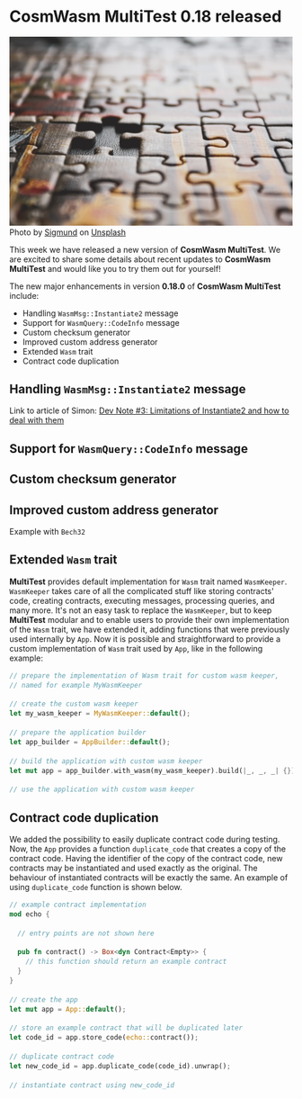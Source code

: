 # CosmWasm MultiTest 0.18 released 

![pieces](sigmund-unsplash.jpg)
Photo by <a href="https://unsplash.com/@sigmund?utm_content=creditCopyText&utm_medium=referral&utm_source=unsplash">Sigmund</a>
on <a href="https://unsplash.com/photos/brown-and-black-jigsaw-puzzle-B-x4VaIriRc?utm_content=creditCopyText&utm_medium=referral&utm_source=unsplash">Unsplash</a>

This week we have released a new version of **CosmWasm MultiTest**.
We are excited to share some details about recent updates to **CosmWasm MultiTest**
and would like you to try them out for yourself!

The new major enhancements in version **0.18.0** of **CosmWasm MultiTest** include:

- Handling `WasmMsg::Instantiate2` message
- Support for `WasmQuery::CodeInfo` message
- Custom checksum generator
- Improved custom address generator
- Extended `Wasm` trait
- Contract code duplication


## Handling `WasmMsg::Instantiate2` message

Link to article of Simon:
[Dev Note #3: Limitations of Instantiate2 and how to deal with them](https://medium.com/cosmwasm/dev-note-3-limitations-of-instantiate2-and-how-to-deal-with-them-a3f946874230)

## Support for `WasmQuery::CodeInfo` message

## Custom checksum generator

## Improved custom address generator

Example with `Bech32`

## Extended `Wasm` trait

**MultiTest** provides default implementation for `Wasm` trait named `WasmKeeper`.
`WasmKeeper` takes care of all the complicated stuff like storing contracts' code, creating contracts,
executing messages, processing queries, and many more. It's not an easy task to replace the `WasmKeeper`,
but to keep **MultiTest** modular and to enable users to provide their own implementation of the `Wasm` trait,
we have extended it, adding functions that were previously used internally by `App`. 
Now it is possible and straightforward to provide a custom implementation of `Wasm` trait used by `App`,
like in the following example:

```rust
// prepare the implementation of Wasm trait for custom wasm keeper,
// named for example MyWasmKeeper

// create the custom wasm keeper 
let my_wasm_keeper = MyWasmKeeper::default();

// prepare the application builder
let app_builder = AppBuilder::default();

// build the application with custom wasm keeper
let mut app = app_builder.with_wasm(my_wasm_keeper).build(|_, _, _| {});

// use the application with custom wasm keeper
```

## Contract code duplication

We added the possibility to easily duplicate contract code during testing.
Now, the `App` provides a function `duplicate_code` that creates a copy of the contract code.
Having the identifier of the copy of the contract code, new contracts may be instantiated
and used exactly as the original. The behaviour of instantiated contracts will be exactly the same.
An example of using `duplicate_code` function is shown below.

```rust
// example contract implementation
mod echo {

  // entry points are not shown here
  
  pub fn contract() -> Box<dyn Contract<Empty>> {
    // this function should return an example contract
  }
}

// create the app
let mut app = App::default();

// store an example contract that will be duplicated later
let code_id = app.store_code(echo::contract());

// duplicate contract code
let new_code_id = app.duplicate_code(code_id).unwrap();

// instantiate contract using new_code_id
```
